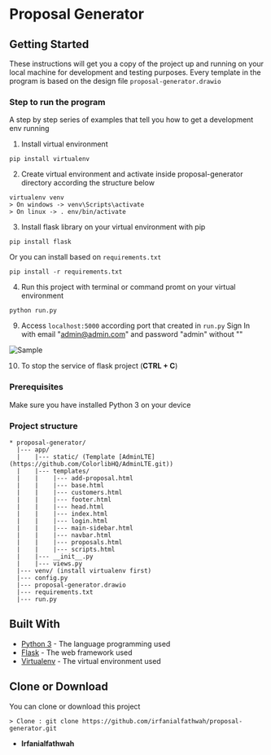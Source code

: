 # Proposal Generator

## Getting Started

These instructions will get you a copy of the project up and running on your local machine for development and testing purposes.
Every template in the program is based on the design file `proposal-generator.drawio`

### Step to run the program

A step by step series of examples that tell you how to get a development env running

1. Install virtual environment

```
pip install virtualenv
```
2. Create virtual environment and activate inside proposal-generator directory according the structure below
```
virtualenv venv
> On windows -> venv\Scripts\activate
> On linux -> . env/bin/activate
```
3. Install flask library on your virtual environment with pip
```
pip install flask
```
   Or you can install based on `requirements.txt`
```
pip install -r requirements.txt
```
4. Run this project with terminal or command promt on your virtual environment
```
python run.py
```
9. Access `localhost:5000` according port that created in `run.py`
    Sign In with email "admin@admin.com" and password "admin" without ""

![Sample](https://github.com/Irfanialfathwah/proposal-generator/blob/master/Sample-run.png)

10. To stop the service of flask project (__CTRL + C__)

### Prerequisites

Make sure you have installed Python 3 on your device

### Project structure
```
* proposal-generator/
  |--- app/
  |    |--- static/ (Template [AdminLTE](https://github.com/ColorlibHQ/AdminLTE.git))
  |    |--- templates/
  |    |    |--- add-proposal.html
  |    |    |--- base.html
  |    |    |--- customers.html
  |    |    |--- footer.html
  |    |    |--- head.html
  |    |    |--- index.html
  |    |    |--- login.html
  |    |    |--- main-sidebar.html
  |    |    |--- navbar.html
  |    |    |--- proposals.html
  |    |    |--- scripts.html
  |    |--- __init__.py
  |    |--- views.py
  |--- venv/ (install virtualenv first)
  |--- config.py
  |--- proposal-generator.drawio
  |--- requirements.txt
  |--- run.py
```

## Built With

* [Python 3](https://www.python.org/download/releases/3.0/) - The language programming used
* [Flask](http://flask.pocoo.org/) - The web framework used
* [Virtualenv](https://virtualenv.pypa.io/en/latest/) - The virtual environment used

## Clone or Download

You can clone or download this project
```
> Clone : git clone https://github.com/irfanialfathwah/proposal-generator.git
```



* **Irfanialfathwah**

